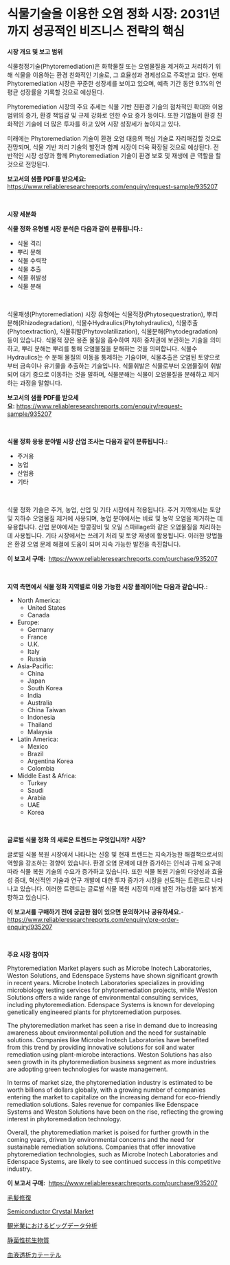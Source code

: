 <p><h1>식물기술을 이용한 오염 정화 시장: 2031년까지 성공적인 비즈니스 전략의 핵심</h1></p><p><strong>시장 개요 및 보고 범위</strong></p>
<p><p>식물청정기술(Phytoremediation)은 화학물질 또는 오염물질을 제거하고 처리하기 위해 식물을 이용하는 환경 친화적인 기술로, 그 효율성과 경제성으로 주목받고 있다. 현재 Phytoremediation 시장은 꾸준한 성장세를 보이고 있으며, 예측 기간 동안 9.1%의 연평균 성장률을 기록할 것으로 예상된다. </p><p>Phytoremediation 시장의 주요 추세는 식물 기반 친환경 기술의 점차적인 확대와 이용 범위의 증가, 환경 책임감 및 규제 강화로 인한 수요 증가 등이다. 또한 기업들이 환경 친화적인 기술에 더 많은 투자를 하고 있어 시장 성장세가 높아지고 있다.</p><p>미래에는 Phytoremediation 기술이 환경 오염 대응의 핵심 기술로 자리매김할 것으로 전망되며, 식물 기반 처리 기술의 발전과 함께 시장이 더욱 확장될 것으로 예상된다. 전반적인 시장 성장과 함께 Phytoremediation 기술이 환경 보호 및 재생에 큰 역할을 할 것으로 전망된다.</p></p>
<p><strong>보고서의 샘플 PDF를 받으세요:</strong> <a href="https://www.reliableresearchreports.com/enquiry/request-sample/935207">https://www.reliableresearchreports.com/enquiry/request-sample/935207</a></p>
<p>&nbsp;</p>
<p><strong>시장 세분화</strong></p>
<p><strong>식물 정화 유형별 시장 분석은 다음과 같이 분류됩니다.:</strong></p>
<p><ul><li>식물 격리</li><li>뿌리 분해</li><li>식물 수력학</li><li>식물 추출</li><li>식물 휘발성</li><li>식물 분해</li></ul></p>
<p>&nbsp;</p>
<p><p>식물재생(Phytoremediation) 시장 유형에는 식물적장(Phytosequestration), 뿌리 분해(Rhizodegradation), 식물수Hydraulics(Phytohydraulics), 식물추출(Phytoextraction), 식물휘발(Phytovolatilization), 식물분해(Phytodegradation) 등이 있습니다. 식물적 장은 용존 물질을 흡수하여 지하 중차권에 보관하는 기술을 의미하고, 뿌리 분해는 뿌리를 통해 오염물질을 분해하는 것을 의미합니다. 식물수Hydraulics는 수 분해 물질의 이동을 통제하는 기술이며, 식물추출은 오염된 토양으로부터 금속이나 유기물을 추출하는 기술입니다. 식물휘발은 식물로부터 오염물질이 휘발되어 대기 중으로 이동하는 것을 말하며, 식물분해는 식물이 오염물질을 분해하고 제거하는 과정을 말합니다.</p></p>
<p><strong>보고서의 샘플 PDF를 받으세요:</strong>&nbsp;<a href="https://www.reliableresearchreports.com/enquiry/request-sample/935207">https://www.reliableresearchreports.com/enquiry/request-sample/935207</a></p>
<p>&nbsp;</p>
<p><strong> 식물 정화 응용 분야별 시장 산업 조사는 다음과 같이 분류됩니다.:</strong></p>
<p><ul><li>주거용</li><li>농업</li><li>산업용</li><li>기타</li></ul></p>
<p>&nbsp;</p>
<p><p>식물 정화 기술은 주거, 농업, 산업 및 기타 시장에서 적용됩니다. 주거 지역에서는 토양 및 지하수 오염물질 제거에 사용되며, 농업 분야에서는 비료 및 농약 오염을 제거하는 데 유용합니다. 산업 분야에서는 땅콩장비 및 오일 스파illage와 같은 오염물질을 처리하는 데 사용됩니다. 기타 시장에서는 쓰레기 처리 및 토양 재생에 활용됩니다. 이러한 방법들은 환경 오염 문제 해결에 도움이 되며 지속 가능한 발전을 촉진합니다.</p></p>
<p><strong>이 보고서 구매:</strong>&nbsp; <a href="https://www.reliableresearchreports.com/purchase/935207">https://www.reliableresearchreports.com/purchase/935207</a></p>
<p>&nbsp;</p>
<p><strong>지역 측면에서 식물 정화 지역별로 이용 가능한 시장 플레이어는 다음과 같습니다.:</strong></p>
<p><ul>
    <li>
        North America:
        <ul>
            <li>United States</li>
            <li>Canada</li>
        </ul>
    </li>
    <li>
        Europe:
        <ul>
            <li>Germany</li>
            <li>France</li>
            <li>U.K.</li>
            <li>Italy</li>
            <li>Russia</li>
        </ul>
    </li>
    <li>
        Asia-Pacific:
        <ul>
            <li>China</li>
            <li>Japan</li>
            <li>South Korea</li>
            <li>India</li>
            <li>Australia</li>
            <li>China Taiwan</li>
            <li>Indonesia</li>
            <li>Thailand</li>
            <li>Malaysia</li>
        </ul>
    </li>
    <li>
        Latin America:
        <ul>
            <li>Mexico</li>
            <li>Brazil</li>
            <li>Argentina Korea</li>
            <li>Colombia</li>
        </ul>
    </li>
    <li>
        Middle East & Africa:
        <ul>
            <li>Turkey</li>
            <li>Saudi</li>
            <li>Arabia</li>
            <li>UAE</li>
            <li>Korea</li>
        </ul>
    </li>
    </ul></p>
<p>&nbsp;</p>
<p><strong>글로벌 식물 정화 의 새로운 트렌드는 무엇입니까? 시장?</strong></p>
<p><p>글로벌 식물 복원 시장에서 나타나는 신흥 및 현재 트렌드는 지속가능한 해결책으로서의 역할을 강조하는 경향이 있습니다. 환경 오염 문제에 대한 증가하는 인식과 규제 요구에 따라 식물 복원 기술의 수요가 증가하고 있습니다. 또한 식물 복원 기술의 다양성과 효율성 증대, 혁신적인 기술과 연구 개발에 대한 투자 증가가 시장을 선도하는 트렌드로 나타나고 있습니다. 이러한 트렌드는 글로벌 식물 복원 시장의 미래 발전 가능성을 보다 밝게 향하고 있습니다.</p></p>
<p><strong>이 보고서를 구매하기 전에 궁금한 점이 있으면 문의하거나 공유하세요.</strong>- <a href="https://www.reliableresearchreports.com/enquiry/pre-order-enquiry/935207">https://www.reliableresearchreports.com/enquiry/pre-order-enquiry/935207</a></p>
<p>&nbsp;</p>
<p><strong>주요 시장 참여자</strong></p>
<p><p>Phytoremediation Market players such as Microbe Inotech Laboratories, Weston Solutions, and Edenspace Systems have shown significant growth in recent years. Microbe Inotech Laboratories specializes in providing microbiology testing services for phytoremediation projects, while Weston Solutions offers a wide range of environmental consulting services, including phytoremediation. Edenspace Systems is known for developing genetically engineered plants for phytoremediation purposes.</p><p>The phytoremediation market has seen a rise in demand due to increasing awareness about environmental pollution and the need for sustainable solutions. Companies like Microbe Inotech Laboratories have benefited from this trend by providing innovative solutions for soil and water remediation using plant-microbe interactions. Weston Solutions has also seen growth in its phytoremediation business segment as more industries are adopting green technologies for waste management.</p><p>In terms of market size, the phytoremediation industry is estimated to be worth billions of dollars globally, with a growing number of companies entering the market to capitalize on the increasing demand for eco-friendly remediation solutions. Sales revenue for companies like Edenspace Systems and Weston Solutions have been on the rise, reflecting the growing interest in phytoremediation technology.</p><p>Overall, the phytoremediation market is poised for further growth in the coming years, driven by environmental concerns and the need for sustainable remediation solutions. Companies that offer innovative phytoremediation technologies, such as Microbe Inotech Laboratories and Edenspace Systems, are likely to see continued success in this competitive industry.</p></p>
<p><strong>이 보고서 구매:</strong>&nbsp;&nbsp;<a href="https://www.reliableresearchreports.com/purchase/935207">https://www.reliableresearchreports.com/purchase/935207</a></p>
<p><p><a href="https://medium.com/@boydyundt1/%E3%83%98%E3%82%A2%E3%83%AA%E3%82%B9%E3%83%88%E3%83%AC%E3%83%BC%E3%82%B7%E3%83%A7%E3%83%B3%E5%B8%82%E5%A0%B4-2031%E5%B9%B4%E3%81%BE%E3%81%A7%E3%81%AE%E6%88%90%E5%8A%9F%E3%81%97%E3%81%9F%E3%83%93%E3%82%B8%E3%83%8D%E3%82%B9%E6%88%A6%E7%95%A5%E3%81%AE%E9%8D%B5-ef82cad17b5d">毛髪修復</a></p><p><a href="https://view.publitas.com/reportprime-1/semiconductor-crystal-market-research-report-provides-critical-insights-that-can-help-shape-business-development-and-investment-strategies/">Semiconductor Crystal Market</a></p><p><a href="https://github.com/lrlmopnhwd79300/Market-Research-Report-List-1/blob/main/9139114184688.md">観光業におけるビッグデータ分析</a></p><p><a href="https://github.com/wkuactfdzwizk06/Market-Research-Report-List-1/blob/main/6810725184687.md">静菌性抗生物質</a></p><p><a href="https://medium.com/@boydyundt1/%E8%A1%80%E6%B6%B2%E9%80%8F%E6%9E%90%E3%82%AB%E3%83%86%E3%83%BC%E3%83%86%E3%83%AB%E5%B8%82%E5%A0%B4%E3%81%AF-2031%E5%B9%B4%E3%81%BE%E3%81%A7%E3%81%AE%E5%B8%82%E5%A0%B4%E3%82%B7%E3%82%A7%E3%82%A2-%E3%82%B5%E3%82%A4%E3%82%BA-%E4%BA%88%E6%B8%AC%E3%81%95%E3%82%8C%E3%82%8B%E4%BA%88%E6%B8%AC%E3%81%AB%E7%84%A6%E7%82%B9%E3%82%92%E5%BD%93%E3%81%A6%E3%81%A6%E3%81%84%E3%81%BE%E3%81%99-1c26c3e0ff07">血液透析カテーテル</a></p></p>
